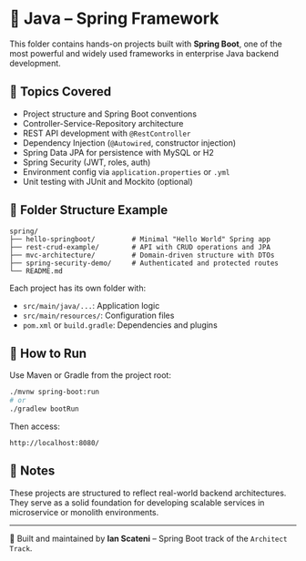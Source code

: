 # 🌱 Java – Spring Framework

This folder contains hands-on projects built with **Spring Boot**, one of the most powerful and widely used frameworks in enterprise Java backend development.

## 🧠 Topics Covered

- Project structure and Spring Boot conventions
- Controller-Service-Repository architecture
- REST API development with `@RestController`
- Dependency Injection (`@Autowired`, constructor injection)
- Spring Data JPA for persistence with MySQL or H2
- Spring Security (JWT, roles, auth)
- Environment config via `application.properties` or `.yml`
- Unit testing with JUnit and Mockito (optional)

## 📁 Folder Structure Example

```
spring/
├── hello-springboot/         # Minimal "Hello World" Spring app
├── rest-crud-example/        # API with CRUD operations and JPA
├── mvc-architecture/         # Domain-driven structure with DTOs
├── spring-security-demo/     # Authenticated and protected routes
└── README.md
```

Each project has its own folder with:

- `src/main/java/...`: Application logic
- `src/main/resources/`: Configuration files
- `pom.xml` or `build.gradle`: Dependencies and plugins

## 🚀 How to Run

Use Maven or Gradle from the project root:

```bash
./mvnw spring-boot:run
# or
./gradlew bootRun
```

Then access:

```
http://localhost:8080/
```

## 📌 Notes

These projects are structured to reflect real-world backend architectures. They serve as a solid foundation for developing scalable services in microservice or monolith environments.

---

📄 Built and maintained by **Ian Scateni** – Spring Boot track of the `Architect Track`.